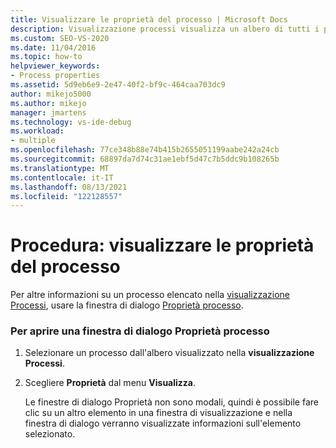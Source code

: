 ```yaml
---
title: Visualizzare le proprietà del processo | Microsoft Docs
description: Visualizzazione processi visualizza un albero di tutti i processi attivi nel sistema. Informazioni su come visualizzare le proprietà di un processo visualizzato nella visualizzazione Processi.
ms.custom: SEO-VS-2020
ms.date: 11/04/2016
ms.topic: how-to
helpviewer_keywords:
- Process properties
ms.assetid: 5d9eb6e9-2e47-40f2-bf9c-464caa703dc9
author: mikejo5000
ms.author: mikejo
manager: jmartens
ms.technology: vs-ide-debug
ms.workload:
- multiple
ms.openlocfilehash: 77ce348b88e74b415b2655051199aabe242a24cb
ms.sourcegitcommit: 68897da7d74c31ae1ebf5d47c7b5ddc9b108265b
ms.translationtype: MT
ms.contentlocale: it-IT
ms.lasthandoff: 08/13/2021
ms.locfileid: "122128557"
---
```

# <a name="how-to-display-process-properties"></a>Procedura: visualizzare le proprietà del processo
Per altre informazioni su un processo elencato nella [visualizzazione Processi](../debugger/processes-view.md), usare la finestra di dialogo [Proprietà processo](../debugger/process-properties-dialog-box.md).

### <a name="to-open-a-process-properties-dialog-box"></a>Per aprire una finestra di dialogo Proprietà processo

1. Selezionare un processo dall'albero visualizzato nella **visualizzazione Processi**.

2. Scegliere **Proprietà** dal menu **Visualizza**.

   Le finestre di dialogo Proprietà non sono modali, quindi è possibile fare clic su un altro elemento in una finestra di visualizzazione e nella finestra di dialogo verranno visualizzate informazioni sull'elemento selezionato.